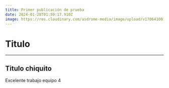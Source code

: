 ```yaml
---
title: Primer publicación de prueba
date: 2024-01-28T01:59:17.910Z
image: https://res.cloudinary.com/asdrome-media/image/upload/v1706410010/ToroColor_ths00k.png
---
```

# Titulo
---

## Titulo chiquito

Excelente trabajo equipo 4